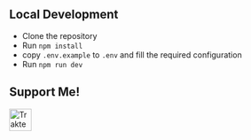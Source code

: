 ## Local Development
- Clone the repository
- Run `npm install`
- copy `.env.example` to `.env` and fill the required configuration
- Run `npm run dev`


## Support Me!
<a href="https://trakteer.id/bagood" target="_blank"
                ><img
                    id="wse-buttons-preview"
                    src="https://cdn.trakteer.id/images/embed/trbtn-red-1.png?date=18-11-2023"
                    height="40"
                    style="border: 0px; height: 40px; --darkreader-inline-border-top: 0px; --darkreader-inline-border-right: 0px; --darkreader-inline-border-bottom: 0px; --darkreader-inline-border-left: 0px;"
                    alt="Trakteer Saya"
                    data-darkreader-inline-border-top=""
                    data-darkreader-inline-border-right=""
                    data-darkreader-inline-border-bottom=""
                    data-darkreader-inline-border-left=""
                /></a
            >